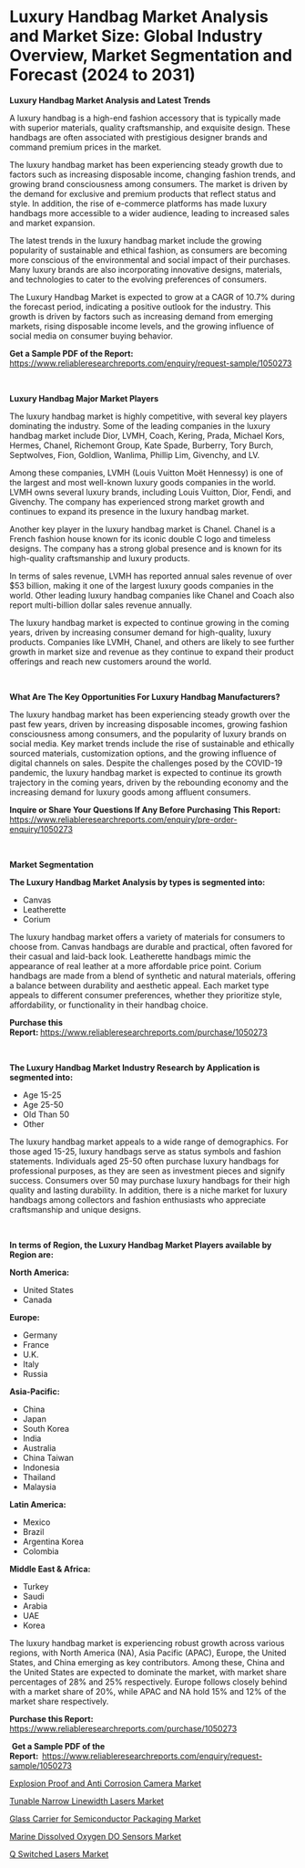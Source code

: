 <p><h1>Luxury Handbag Market Analysis and Market Size: Global Industry Overview, Market Segmentation and Forecast (2024 to 2031)</h1></p><p><strong>Luxury Handbag Market Analysis and Latest Trends</strong></p>
<p><p>A luxury handbag is a high-end fashion accessory that is typically made with superior materials, quality craftsmanship, and exquisite design. These handbags are often associated with prestigious designer brands and command premium prices in the market.</p><p>The luxury handbag market has been experiencing steady growth due to factors such as increasing disposable income, changing fashion trends, and growing brand consciousness among consumers. The market is driven by the demand for exclusive and premium products that reflect status and style. In addition, the rise of e-commerce platforms has made luxury handbags more accessible to a wider audience, leading to increased sales and market expansion.</p><p>The latest trends in the luxury handbag market include the growing popularity of sustainable and ethical fashion, as consumers are becoming more conscious of the environmental and social impact of their purchases. Many luxury brands are also incorporating innovative designs, materials, and technologies to cater to the evolving preferences of consumers.</p><p>The Luxury Handbag Market is expected to grow at a CAGR of 10.7% during the forecast period, indicating a positive outlook for the industry. This growth is driven by factors such as increasing demand from emerging markets, rising disposable income levels, and the growing influence of social media on consumer buying behavior.</p></p>
<p><strong>Get a Sample PDF of the Report:&nbsp;</strong> <a href="https://www.reliableresearchreports.com/enquiry/request-sample/1050273">https://www.reliableresearchreports.com/enquiry/request-sample/1050273</a></p>
<p>&nbsp;</p>
<p><strong>Luxury Handbag Major Market Players</strong></p>
<p><p>The luxury handbag market is highly competitive, with several key players dominating the industry. Some of the leading companies in the luxury handbag market include Dior, LVMH, Coach, Kering, Prada, Michael Kors, Hermes, Chanel, Richemont Group, Kate Spade, Burberry, Tory Burch, Septwolves, Fion, Goldlion, Wanlima, Phillip Lim, Givenchy, and LV.</p><p>Among these companies, LVMH (Louis Vuitton Moët Hennessy) is one of the largest and most well-known luxury goods companies in the world. LVMH owns several luxury brands, including Louis Vuitton, Dior, Fendi, and Givenchy. The company has experienced strong market growth and continues to expand its presence in the luxury handbag market.</p><p>Another key player in the luxury handbag market is Chanel. Chanel is a French fashion house known for its iconic double C logo and timeless designs. The company has a strong global presence and is known for its high-quality craftsmanship and luxury products.</p><p>In terms of sales revenue, LVMH has reported annual sales revenue of over $53 billion, making it one of the largest luxury goods companies in the world. Other leading luxury handbag companies like Chanel and Coach also report multi-billion dollar sales revenue annually.</p><p>The luxury handbag market is expected to continue growing in the coming years, driven by increasing consumer demand for high-quality, luxury products. Companies like LVMH, Chanel, and others are likely to see further growth in market size and revenue as they continue to expand their product offerings and reach new customers around the world.</p></p>
<p>&nbsp;</p>
<p><strong>What Are The Key Opportunities For Luxury Handbag Manufacturers?</strong></p>
<p><p>The luxury handbag market has been experiencing steady growth over the past few years, driven by increasing disposable incomes, growing fashion consciousness among consumers, and the popularity of luxury brands on social media. Key market trends include the rise of sustainable and ethically sourced materials, customization options, and the growing influence of digital channels on sales. Despite the challenges posed by the COVID-19 pandemic, the luxury handbag market is expected to continue its growth trajectory in the coming years, driven by the rebounding economy and the increasing demand for luxury goods among affluent consumers.</p></p>
<p><strong>Inquire or Share Your Questions If Any Before Purchasing This Report:</strong> <a href="https://www.reliableresearchreports.com/enquiry/pre-order-enquiry/1050273">https://www.reliableresearchreports.com/enquiry/pre-order-enquiry/1050273</a></p>
<p>&nbsp;</p>
<p><strong>Market Segmentation</strong></p>
<p><strong>The Luxury Handbag Market Analysis by types is segmented into:</strong></p>
<p><ul><li>Canvas</li><li>Leatherette</li><li>Corium</li></ul></p>
<p><p>The luxury handbag market offers a variety of materials for consumers to choose from. Canvas handbags are durable and practical, often favored for their casual and laid-back look. Leatherette handbags mimic the appearance of real leather at a more affordable price point. Corium handbags are made from a blend of synthetic and natural materials, offering a balance between durability and aesthetic appeal. Each market type appeals to different consumer preferences, whether they prioritize style, affordability, or functionality in their handbag choice.</p></p>
<p><strong>Purchase this Report:&nbsp;</strong><a href="https://www.reliableresearchreports.com/purchase/1050273">https://www.reliableresearchreports.com/purchase/1050273</a></p>
<p>&nbsp;</p>
<p><strong>The Luxury Handbag Market Industry Research by Application is segmented into:</strong></p>
<p><ul><li>Age 15-25</li><li>Age 25-50</li><li>Old Than 50</li><li>Other</li></ul></p>
<p><p>The luxury handbag market appeals to a wide range of demographics. For those aged 15-25, luxury handbags serve as status symbols and fashion statements. Individuals aged 25-50 often purchase luxury handbags for professional purposes, as they are seen as investment pieces and signify success. Consumers over 50 may purchase luxury handbags for their high quality and lasting durability. In addition, there is a niche market for luxury handbags among collectors and fashion enthusiasts who appreciate craftsmanship and unique designs.</p></p>
<p>&nbsp;</p>
<p><strong>In terms of Region, the Luxury Handbag Market Players available by Region are:</strong></p>
<p>
    <p> <strong> North America: </strong>
        <ul>
            <li>United States</li>
            <li>Canada</li>
        </ul>
        </p> 
    <p> <strong> Europe: </strong>
        <ul>
            <li>Germany</li>
            <li>France</li>
            <li>U.K.</li>
            <li>Italy</li>
            <li>Russia</li>
        </ul>
        </p> 
    <p> <strong> Asia-Pacific: </strong>
        <ul>
            <li>China</li>
            <li>Japan</li>
            <li>South Korea</li>
            <li>India</li>
            <li>Australia</li>
            <li>China Taiwan</li>
            <li>Indonesia</li>
            <li>Thailand</li>
            <li>Malaysia</li>
        </ul>
        </p> 
    <p> <strong> Latin America: </strong>
        <ul>
            <li>Mexico</li>
            <li>Brazil</li>
            <li>Argentina Korea</li>
            <li>Colombia</li>
        </ul>
        </p> 
    <p> <strong> Middle East & Africa: </strong>
        <ul>
            <li>Turkey</li>
            <li>Saudi</li>
            <li>Arabia</li>
            <li>UAE</li>
            <li>Korea</li>
        </ul>
    </p>
    </p>
<p><p>The luxury handbag market is experiencing robust growth across various regions, with North America (NA), Asia Pacific (APAC), Europe, the United States, and China emerging as key contributors. Among these, China and the United States are expected to dominate the market, with market share percentages of 28% and 25% respectively. Europe follows closely behind with a market share of 20%, while APAC and NA hold 15% and 12% of the market share respectively.</p></p>
<p><strong>Purchase this Report: </strong><a href="https://www.reliableresearchreports.com/purchase/1050273">https://www.reliableresearchreports.com/purchase/1050273</a></p>
<p>&nbsp;<strong>Get a Sample PDF of the Report:&nbsp;&nbsp;</strong><a href="https://www.reliableresearchreports.com/enquiry/request-sample/1050273">https://www.reliableresearchreports.com/enquiry/request-sample/1050273</a></p>
<p><strong></strong></p>
<p><p><a href="https://medium.com/@charvi.reportprime/explosion-proof-and-anti-corrosion-camera-market-trends-and-market-analysis-forecasted-for-period-a7078f610a0b">Explosion Proof and Anti Corrosion Camera Market</a></p><p><a href="https://medium.com/@charvi.reportprime/tunable-narrow-linewidth-lasers-market-size-and-market-trends-complete-industry-overview-2024-to-f36d6d6e2885">Tunable Narrow Linewidth Lasers Market</a></p><p><a href="https://medium.com/@charvi.reportprime/glass-carrier-for-semiconductor-packaging-market-size-and-market-trends-complete-industry-overview-47e11df2eec2">Glass Carrier for Semiconductor Packaging Market</a></p><p><a href="https://medium.com/@charvi.reportprime/marine-dissolved-oxygen-do-sensors-market-research-report-its-history-and-forecast-2024-to-2031-6748f45e24c4">Marine Dissolved Oxygen DO Sensors Market</a></p><p><a href="https://medium.com/@charvi.reportprime/q-switched-lasers-market-research-report-its-history-and-forecast-2024-to-2031-5b2c437820a5">Q Switched Lasers Market</a></p></p>
